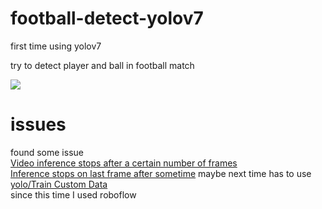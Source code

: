 # football-detect-yolov7
first time using yolov7 

try to detect player and ball in football match


![](https://github.com/patkamon/football-detect-yolov7/blob/main/gif/football-detect.gif)

# issues
found some issue     
[Video inference stops after a certain number of frames](https://github.com/ultralytics/yolov5/issues/2064)   
[Inference stops on last frame after sometime](https://github.com/ultralytics/yolov5/issues/1223)
maybe next time has to use [yolo/Train Custom Data](https://github.com/ultralytics/yolov5/wiki/Train-Custom-Data)   
since this time I used roboflow

